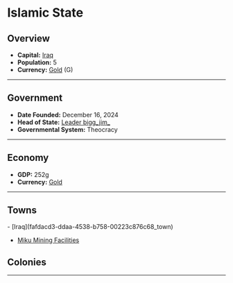 <!--UNDEDITED FILE, remove this entire line if this file has been edited!-->
# <!--NAME-->Islamic State<!--NAME-->

## Overview

- **Capital:** <!--CAPITAL_LINK-->[Iraq](fafdacd3-ddaa-4538-b758-00223c876c68_town)<!--CAPITAL_LINK-->
- **Population:** <!--POPULATION-->5<!--POPULATION-->
- **Currency:** <!--CURRENCY_LINK-->[Gold](Gold_currency)<!--CURRENCY_LINK--> (<!--CURRENCY_ABV-->G<!--CURRENCY_ABV-->)

---

## Government

- **Date Founded:** <!--FOUNDED-->December 16, 2024<!--FOUNDED-->
- **Head of State:** <!--LEADER_TITLE_LINK-->[Leader bigg_jim_](bigg_jim__user)<!--LEADER_TITLE_LINK-->
- **Governmental System:** <!--GOVERNMENT-->Theocracy<!--GOVERNMENT-->

---

## Economy

- **GDP:** <!--GDP-->252g<!--GDP-->
- **Currency:** <!--CURRENCY_LINK-->[Gold](Gold_currency)<!--CURRENCY_LINK-->

---

## Towns

<!--TOWNS-->- [Iraq](fafdacd3-ddaa-4538-b758-00223c876c68_town)
- [Miku Mining Facilities](15eb9979-6539-43ac-838c-73170ebe7098_town)<!--TOWNS-->

## Colonies

<!--COLONIES--><!--COLONIES-->

---